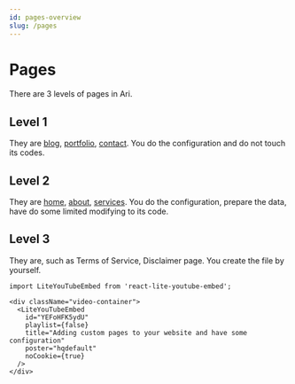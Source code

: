 ```yaml
---
id: pages-overview
slug: /pages
---
```


# Pages

There are 3 levels of pages in Ari.

## Level 1

They are [blog](../blog.mdx), [portfolio](../portfolio.mdx), [contact](./contact.mdx). You do the configuration and do not touch its codes.

## Level 2

They are [home](./home.mdx), [about](./about.mdx), [services](./services.mdx). You do the configuration, prepare the data, have do some limited modifying to its code.

## Level 3

They are, such as Terms of Service, Disclaimer page. You create the file by yourself.

```mdx-code-block
import LiteYouTubeEmbed from 'react-lite-youtube-embed';

<div className="video-container">
  <LiteYouTubeEmbed
    id="YEFoHFK5ydU"
    playlist={false}
    title="Adding custom pages to your website and have some configuration"
    poster="hqdefault"
    noCookie={true}
  />
</div>
```

